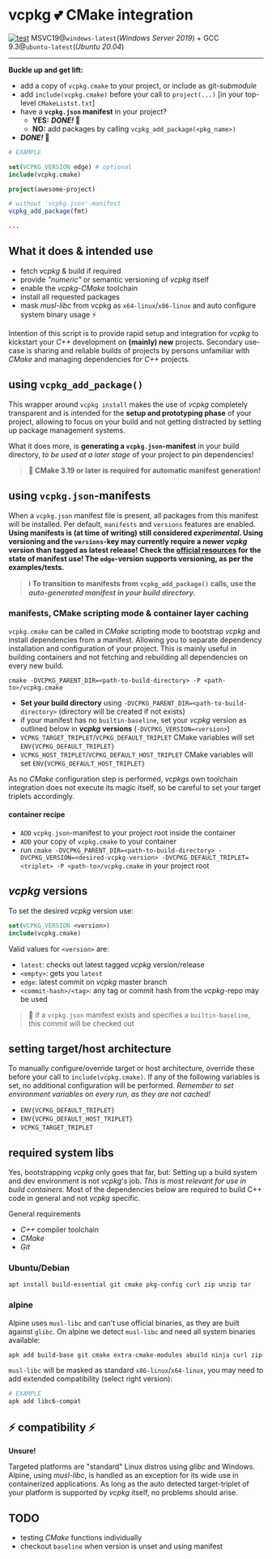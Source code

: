 # vcpkg 💕 CMake integration
[![test](https://github.com/bitmeal/vcpkg-cmake-integration/actions/workflows/test.yaml/badge.svg)](https://github.com/bitmeal/vcpkg-cmake-integration/actions/workflows/test.yaml)
MSVC19@`windows-latest`(*Windows Server 2019*) + GCC 9.3@`ubuntu-latest`(*Ubuntu 20.04*)

---
**Buckle up and get lift:**
* add a copy of `vcpkg.cmake` to your project, or include as git-*submodule*
* add `include(vcpkg.cmake)` before your call to `project(...)` [in your top-level `CMakeListst.txt`]
* have a **`vcpkg.json` manifest** in your project?
  * **YES:** ***DONE!* 🚀**
  * **NO:** add packages by calling `vcpkg_add_package(<pkg_name>)`
* ***DONE!* 🚀**

```cmake
# EXAMPLE

set(VCPKG_VERSION edge) # optional
include(vcpkg.cmake)

project(awesome-project)

# without 'vcpkg.json'-manifest
vcpkg_add_package(fmt)

...
```

## What it does & intended use
* fetch *vcpkg* & build if required
* provide *"numeric"* or semantic versioning of *vcpkg* itself
* enable the *vcpkg*-*CMake* toolchain
* install all requested packages
* mask *musl-libc* from vcpkg as `x64-linux`/`x86-linux` and auto configure system binary usage ⚡

Intention of this script is to provide rapid setup and integration for *vcpkg* to kickstart your *C++* development on **(mainly) new** projects. Secondary use-case is sharing and reliable builds of projects by persons unfamiliar with *CMake* and managing dependencies for *C++* projects.

## using `vcpkg_add_package()`
This wrapper around `vcpkg install` makes the use of *vcpkg* completely transparent and is intended for the **setup and prototyping phase** of your project, allowing to focus on your build and not getting distracted by setting up package management systems.

What it does more, is **generating a `vcpkg.json`-manifest** in your build directory, *to be used at a later stage* of your project to pin dependencies!
> **📌 CMake 3.19 or later is required for automatic manifest generation!**

## using `vcpkg.json`-manifests
When a `vcpkg.json` manifest file is present, all packages from this manifest will be installed. Per default, `manifests` and `versions` features are enabled. **Using manifests is (at time of writing) still considered *experimental*. Using versioning and the `versions`-key may currently require a newer *vcpkg* version than tagged as latest release! Check the [official resources](https://github.com/microsoft/vcpkg) for the state of manifest use! The `edge`-version supports versioning, as per the examples/tests.**

> **ℹ To transition to manifests from `vcpkg_add_package()` calls, use the *auto-generated manifest in your build directory*.**

### manifests, CMake scripting mode & container layer caching
`vcpkg.cmake` can be called in *CMake* scripting mode to bootstrap *vcpkg* and install dependencies from a manifest. Allowing you to separate dependency installation and configuration of your project. This is mainly useful in building containers and not fetching and rebuilding all dependencies on every new build.
```shell
cmake -DVCPKG_PARENT_DIR=<path-to-build-directory> -P <path-to>/vcpkg.cmake
```
* **Set your build directory** using `-DVCPKG_PARENT_DIR=<path-to-build-directory>` (directory will be created if not exists)
* if your manifest has no `builtin-baseline`, set your *vcpkg* version as outlined below in ***vcpkg* versions** (`-DVCPKG_VERSION=<version>`)
* `VCPKG_TARGET_TRIPLET`/`VCPKG_DEFAULT_TRIPLET` CMake variables will set `ENV{VCPKG_DEFAULT_TRIPLET}`
* `VCPKG_HOST_TRIPLET`/`VCPKG_DEFAULT_HOST_TRIPLET` CMake variables will set `ENV{VCPKG_DEFAULT_HOST_TRIPLET}`

As no *CMake* configuration step is performed, *vcpkgs* own toolchain integration does not execute its magic itself, so be careful to set your target triplets accordingly.

#### container recipe
* `ADD` `vcpkg.json`-manifest to your project root inside the container
* `ADD` your copy of `vcpkg.cmake` to your container
* run `cmake -DVCPKG_PARENT_DIR=<path-to-build-directory> -DVCPKG_VERSION=<desired-vcpkg-version> -DVCPKG_DEFAULT_TRIPLET=<triplet> -P <path-to>/vcpkg.cmake` in your project root


## *vcpkg* versions
To set the desired *vcpkg* version use:
```cmake
set(VCPKG_VERSION <version>)
include(vcpkg.cmake)
```

Valid values for `<version>` are:
* `latest`: checks out latest tagged *vcpkg* version/release
* `<empty>`: gets you `latest`
* `edge`: latest commit on *vcpkg* master branch
* `<commit-hash>/<tag>`: any tag or commit hash from the *vcpkg*-repo may be used

> 📌 if a `vcpkg.json` manifest exists and specifies a `builtin-baseline`, this commit will be checked out
  
  
## setting target/host architecture
To manually configure/override target or host architecture, override these before your call to `include(vcpkg.cmake)`. If any of the following variables is set, no additional configuration will be performed. *Remember to set environment variables on every run, as they are not cached!*
* `ENV{VCPKG_DEFAULT_TRIPLET}`
* `ENV{VCPKG_DEFAULT_HOST_TRIPLET}`
* `VCPKG_TARGET_TRIPLET`


## required system libs
Yes, bootstrapping *vcpkg* only goes that far, but: Setting up a build system and dev environment is not *vcpkg*'s job.
*This is most relevant for use in build containers.* Most of the dependencies below are required to build C++ code in general and not *vcpkg* specific.

General requirements
* *C++* compiler toolchain
* *CMake*
* *Git*

### Ubuntu/Debian
```
apt install build-essential git cmake pkg-config curl zip unzip tar 
```

### alpine
Alpine uses `musl-libc` and can't use official binaries, as they are built against `glibc`. On alpine we detect `musl-libc` and need all system binaries available:
```
apk add build-base git cmake extra-cmake-modules abuild ninja curl zip
```
`musl-libc` will be masked as standard `x86-linux`/`x64-linux`, you may need to add extended compatibility (select right version):
```bash
# EXAMPLE
apk add libc6-compat
```


## ⚡ compatibility ⚡
**Unsure!**

Targeted platforms are "standard" Linux distros using *glibc* and Windows. Alpine, using *musl-libc*, is handled as an exception for its wide use in containerized applications. As long as the auto detected target-triplet of your platform is supported by *vcpkg* itself, no problems should arise.


## TODO
* testing *CMake* functions individually
* checkout `baseline` when version is unset and using manifest
